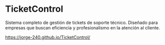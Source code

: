 ﻿# TicketControl

Sistema completo de gestión de tickets de soporte técnico. Diseñado para empresas que buscan eficiencia y profesionalismo en la atención al cliente.

https://jorge-240.github.io/TicketControl/
